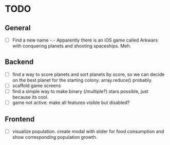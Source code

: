 # TODO

## General

- [ ] Find a new name -.- Apparently there is an iOS game called Arkwars with conquering planets and shooting spaceships. Meh.

## Backend
- [ ] find a way to score planets and sort planets by score, so we can decide on the best planet for the starting colony. array.reduce() probably.
- [ ] scaffold game screens
- [ ] find a simple way to make binary (/multiple?) stars possible, just because its cool.
- [ ] game not active: make all features visible but disabled?

## Frontend
- [ ] visualize population. create modal with slider for food consumption and show corresponding population growth. 

